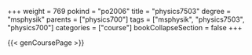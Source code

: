 +++
weight = 769
pokind = "po2006"
title = "physics7503"
degree = "msphysik"
parents = ["physics700"]
tags = ["msphysik", "physics7503", "physics700"]
categories = ["course"]
bookCollapseSection = false
+++

{{< genCoursePage >}}
